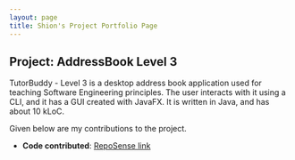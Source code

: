 ```yaml
---
layout: page
title: Shion's Project Portfolio Page
---
```


## Project: AddressBook Level 3

TutorBuddy - Level 3 is a desktop address book application used for teaching Software Engineering principles. The user interacts with it using a CLI, and it has a GUI created with JavaFX. It is written in Java, and has about 10 kLoC.

Given below are my contributions to the project.

* **Code contributed**: [RepoSense link]()